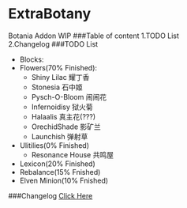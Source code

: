 # ExtraBotany
Botania Addon WIP
###Table of content
1.TODO List<br>
2.Changelog
###TODO List
 * Blocks:
  * Flowers(70% Finished):
    * Shiny Lilac 耀丁香
	* Stonesia 石中姬
	* Pysch-O-Bloom 闹闹花
	* Infernoidisy 狱火菊
	* Halaalis 真主花(???)
	* OrechidShade 影矿兰
	* Launchish 弹射草
  * Ulitilies(0% Finished)
	* Resonance House 共鸣屋
 * Lexicon(20% Finished)
 * Rebalance(15% Fnished)
 * Elven Minion(10% Fnished)
   
###Changelog
[Click Here](https://github.com/ExtraMeteorP/ExtraBotany/blob/master/changelog.md) 